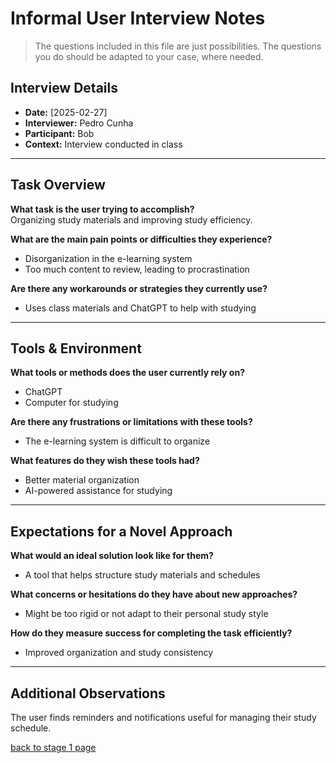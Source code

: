 # Informal User Interview Notes 

> 	The questions included in this file are just possibilities. The questions you do should be adapted to your case, where needed.

## Interview Details 
- **Date:** [2025-02-27] 
- **Interviewer:** Pedro Cunha 
- **Participant:** Bob
- **Context:** Interview conducted in class
- --- 
## Task Overview  

**What task is the user trying to accomplish?**  
Organizing study materials and improving study efficiency.  

**What are the main pain points or difficulties they experience?**  
- Disorganization in the e-learning system  
- Too much content to review, leading to procrastination  

**Are there any workarounds or strategies they currently use?**  
- Uses class materials and ChatGPT to help with studying  

---

## Tools & Environment  

**What tools or methods does the user currently rely on?**  
- ChatGPT  
- Computer for studying  

**Are there any frustrations or limitations with these tools?**  
- The e-learning system is difficult to organize  

**What features do they wish these tools had?**  
- Better material organization  
- AI-powered assistance for studying  

---

## Expectations for a Novel Approach  

**What would an ideal solution look like for them?**  
- A tool that helps structure study materials and schedules  

**What concerns or hesitations do they have about new approaches?**  
- Might be too rigid or not adapt to their personal study style  

**How do they measure success for completing the task efficiently?**  
- Improved organization and study consistency  

---

## Additional Observations  
The user finds reminders and notifications useful for managing their study schedule.

[back to stage 1 page](../b_stage_1_context_definition.md)